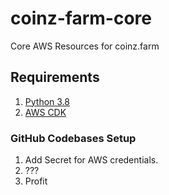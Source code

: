 # coinz-farm-core
Core AWS Resources for coinz.farm

## Requirements

1. [Python 3.8](https://www.python.org/downloads/)
1. [AWS CDK](https://docs.aws.amazon.com/cdk/latest/guide/getting_started.html)

### GitHub Codebases Setup

1. Add Secret for AWS credentials.
1. ???
1. Profit
